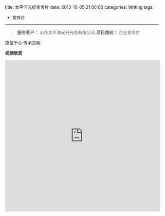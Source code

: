 title: 太平洋光缆宣传片
date: 2013-10-05 21:00:00
categories: Writing
tags:
 - 宣传片
---

> __服务客户：__ 山东太平洋光纤光缆有限公司
> __项目类别：__ 企业宣传片

揽信于心 传承文明

__视频欣赏__

<iframe height=498 width=510 src="http://player.youku.com/embed/XMTYxMzU5MDg4OA==" frameborder=0 allowfullscreen></iframe>
